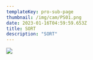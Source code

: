 ```yaml
---
templateKey: pro-sub-page
thumbnail: /img/cam/PS01.png
date: 2023-01-16T04:59:59.653Z
title: SORT
description: "SORT"
---
```


![](/img/cam/PS01.png)